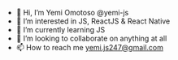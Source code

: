 - 👋 Hi, I’m Yemi Omotoso @yemi-js
- 👀 I’m interested in JS, ReactJS & React Native
- 🌱 I’m currently learning JS
- 💞️ I’m looking to collaborate on anything at all
- 📫 How to reach me yemi.js247@gmail.com

<!---
yemi-js/yemi-js is a ✨ special ✨ repository because its `README.md` (this file) appears on your GitHub profile.
You can click the Preview link to take a look at your changes.
--->

